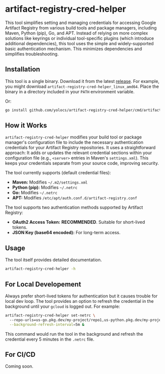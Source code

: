 # artifact-registry-cred-helper 

This tool simplifies setting and managing credentials for accessing Google
Artifact Registry from various build tools and package managers, including
Maven, Python (pip), Go, and APT. Instead of relying on more complex solutions
like keyrings or individual tool-specific plugins (which introduce additional
dependencies), this tool uses the simple and widely-supported basic
authentication mechanism. This minimizes dependencies and simplifies
troubleshooting.

## Installation

This tool is a single binary. Download it from the latest [release](https://github.com/yolocs/artifact-registry-cred-helper/releases/latest). For
example, you might download `artifact-registry-cred-helper_linux_amd64`. Place
the binary in a directory included in your `PATH` environment variable.

Or:

```sh
go install github.com/yolocs/artifact-registry-cred-helper/cmd/artifact-registry-cred-helper@latest
```

## How it Works

`artifact-registry-cred-helper` modifies your build tool or package manager's
configuration file to include the necessary authentication credentials for your
Artifact Registry repositories. It uses a straightforward approach: It adds or
updates the relevant credential sections within your configuration file (e.g.,
`<server>` entries in Maven's `settings.xml`). This keeps your credentials
separate from your source code, improving security.

The tool currently supports (default credential files):

* **Maven:** Modifies `~/.m2/settings.xml`
* **Python (pip):**  Modifies `~/.netrc`
* **Go:** Modifies `~/.netrc`
* **APT:** Modifies `/etc/apt/auth.conf.d/artifact-registry.conf`

The tool supports two authentication methods supported by Artifact Registry:

* **OAuth2 Access Token:** **RECOMMENDED**. Suitable for short-lived tokens.
* **JSON Key (base64 encoded):** For long-term access.

## Usage

The tool itself provides detailed documentation.

```sh
artifact-registry-cred-helper -h
```

## For Local Developement

Always prefer short-lived tokens for authentication but it causes trouble for
local dev loop. The tool provides an option to refresh the credential in the
background until your `gcloud` is logged out. For example:

```sh
artifact-registry-cred-helper set-netrc \ 
  --repo-urls=us-go.pkg.dev/my-project/repo1,us-python.pkg.dev/my-project/repo2 \
  --background-refresh-interval=5m &
```

This command would run the tool in the background and refresh the credential
every 5 minutes in the `.netrc` file.

## For CI/CD

Coming soon.
